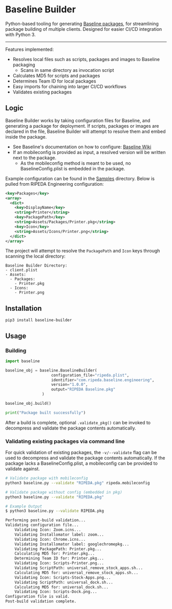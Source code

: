 # Baseline Builder


Python-based tooling for generating [Baseline packages](https://github.com/SecondSonConsulting/Baseline), for streamlining package building of multiple clients. Designed for easier CI/CD integration with Python 3.

------------

Features implemented:
- Resolves local files such as scripts, packages and images to Baseline packaging
  - Scans in same directory as invocation script
- Calculates MD5 for scripts and packages
- Determines Team ID for local packages
- Easy imports for chaining into larger CI/CD workflows
- Validates existing packages

## Logic

Baseline Builder works by taking configuration files for Baseline, and generating a package for deployment. If scripts, packages or images are declared in the file, Baseline Builder will attempt to resolve them and embed inside the package.

* See Baseline's documentation on how to configure: [Baseline Wiki](https://github.com/SecondSonConsulting/Baseline/wiki)
* If an mobileconfig is provided as input, a resolved version will be written next to the package.
  * As the mobileconfig method is meant to be used, no BaselineConfig.plist is embedded in the package.

Example configuration can be found in the [Samples](Samples) directory. Below is pulled from RIPEDA Engineering configuration:

```xml
<key>Packages</key>
<array>
  <dict>
    <key>DisplayName</key>
    <string>Printer</string>
    <key>PackagePath</key>
    <string>Assets/Packages/Printer.pkg</string>
    <key>Icon</key>
    <string>Assets/Icons/Printer.png</string>
  </dict>
</array>
```

The project will attempt to resolve the `PackagePath` and `Icon` keys through scanning the local directory:
```
Baseline Builder Directory:
- client.plist
- Assets:
  - Packages:
    - Printer.pkg
  - Icons:
    - Printer.png
```


## Installation

```
pip3 install baseline-builder
```

## Usage


### Building
```py
import baseline

baseline_obj = baseline.BaselineBuilder(
                    configuration_file="ripeda.plist",
                    identifier="com.ripeda.baseline.engineering",
                    version="1.0.0",
                    output="RIPEDA Baseline.pkg"
                )

baseline_obj.build()

print("Package built successfully")
```

After a build is complete, optional `.validate_pkg()` can be invoked to decompress and validate the package contents automatically.

### Validating existing packages via command line

For quick validation of existing packages, the `-v/--validate` flag can be used to decompress and validate the package contents automatically.
If the package lacks a BaselineConfig.plist, a mobileconfig can be provided to validate against.

```bash
# Validate package with mobileconfig
python3 baseline.py --validate "RIPEDA.pkg" ripeda.mobileconfig

# Validate package without config (embedded in pkg)
python3 baseline.py --validate "RIPEDA.pkg"
```

```bash
# Example Output
$ python3 baseline.py --validate RIPEDA.pkg

Performing post-build validation...
Validating configuration file...
    Validating Icon: Zoom.icns...
    Validating Installomator label: zoom...
    Validating Icon: Chrome.icns...
    Validating Installomator label: googlechromepkg...
    Validating PackagePath: Printer.pkg...
    Calculating MD5 for: Printer.pkg...
    Determining Team ID for: Printer.pkg...
    Validating Icon: Scripts-Printer.png...
    Validating ScriptPath: universal_remove_stock_apps.sh...
    Calculating MD5 for: universal_remove_stock_apps.sh...
    Validating Icon: Scripts-Stock-Apps.png...
    Validating ScriptPath: universal_dock.sh...
    Calculating MD5 for: universal_dock.sh...
    Validating Icon: Scripts-Dock.png...
Configuration file is valid.
Post-build validation complete.
```
